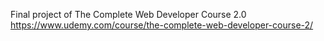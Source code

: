 Final project of The Complete Web Developer Course 2.0
https://www.udemy.com/course/the-complete-web-developer-course-2/
